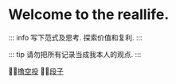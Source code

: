# Welcome to the reallife.

::: info
写下范式及思考.
探索价值和复利.
:::

::: tip
请勿把所有记录当成我本人的观点.
:::

:tada::tada:[撸空投](./airdrops/index.md)
:tada::tada:[段子](./duanzi/index.md)